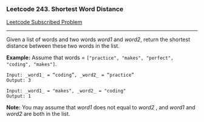 ### Leetcode 243. Shortest Word Distance
[Leetcode Subscribed Problem](https://leetcode.com/problems/shortest-word-distance/)

---

Given a list of words and two words *word1* and *word2*, return the shortest distance between these two words in the list.

**Example:**
Assume that words = `["practice", "makes", "perfect", "coding", "makes"]`.
```
Input: _word1_ = “coding”, _word2_ = “practice”
Output: 3

Input: _word1_ = "makes", _word2_ = "coding"
Output: 1
```

**Note:**
You may assume that *word1* does not equal to *word2* , and *word1* and *word2* are both in the list.
